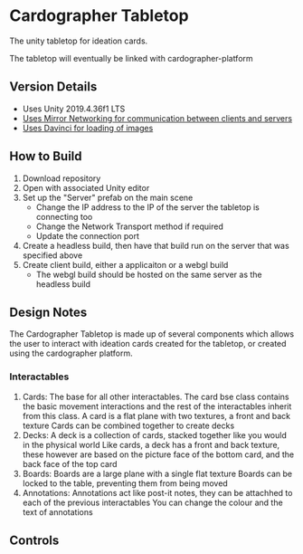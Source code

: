 # Cardographer Tabletop

The unity tabletop for ideation cards.

The tabletop will eventually be linked with cardographer-platform

## Version Details
- Uses Unity 2019.4.36f1 LTS
- [Uses Mirror Networking for communication between clients and servers](https://mirror-networking.com)
- [Uses Davinci for loading of images](https://github.com/shamsdev/davinci)

## How to Build

1. Download repository
2. Open with associated Unity editor
3. Set up the "Server" prefab on the main scene
   - Change the IP address to the IP of the server the tabletop is connecting too
   - Change the Network Transport method if required
   - Update the connection port
4. Create a headless build, then have that build run on the server that was specified above
5. Create client build, either a applicaiton or a webgl build
   - The webgl build should be hosted on the same server as the headless build


## Design Notes
The Cardographer Tabletop is made up of several components which allows the user to interact with ideation cards created for the tabletop, or created using the cardographer platform.

### Interactables
1. Cards: The base for all other interactables. The card bse class contains the basic movement interactions and the rest of the interactables inherit from this class.
          A card is a flat plane with two textures, a front and back texture
          Cards can be combined together to create decks
2. Decks: A deck is a collection of cards, stacked together like you would in the physical world
          Like cards, a deck has a front and back texture, these however are based on the picture face of the bottom card, and the back face of the top card
3. Boards: Boards are a large plane with a single flat texture
           Boards can be locked to the table, preventing them from being moved
4. Annotations: Annotations act like post-it notes, they can be attachhed to each of the previous interactables
                You can change the colour and the text of annotations

### 

## Controls
